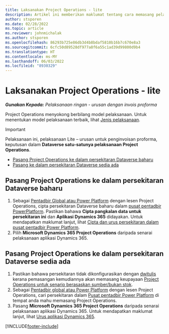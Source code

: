 ```yaml
---
title: Laksanakan Project Operations - lite
description: Artikel ini memberikan maklumat tentang cara memasang pelaksanaan Project Operations lite - urusan untuk penginvoisan proforma.
author: stsporen
ms.date: 02/28/2022
ms.topic: article
ms.reviewer: johnmichalak
ms.author: stsporen
ms.openlocfilehash: 86293b725e86db3d4b8bdaf5810b16b7c670e8a3
ms.sourcegitcommit: 6cfc50d89528df977a8f6a55c1ad39d99800d9b4
ms.translationtype: HT
ms.contentlocale: ms-MY
ms.lasthandoff: 06/03/2022
ms.locfileid: "8930329"
---
```

# <a name="deploy-project-operations---lite"></a>Laksanakan Project Operations - lite

_**Gunakan Kepada:** Pelaksanaan ringan - urusan dengan invois proforma_



Project Operations menyokong berbilang model pelaksanaan. Untuk menentukan model pelaksanaan terbaik, lihat [Jenis pelaksanaan](determine-deployment-type.md).


> [!IMPORTANT]
> Pelaksanaan ini, pelaksanaan Lite – urusan untuk penginvoisan proforma, keputusan dalam **Dataverse satu-satunya pelaksanaan Project Operations**.

- [Pasang Project Operations ke dalam persekitaran Dataverse baharu](#new)
- [Pasang ke dalam persekitaran Dataverse sedia ada](#existing)



## <a name="install-project-operations-to-a-new-dataverse-environment"></a><a name="new"></a>Pasang Project Operations ke dalam persekitaran Dataverse baharu

1. Sebagai [Pentadbir Global atau Power Platform](/power-platform/admin/global-service-administrators-can-administer-without-license) dengan lesen Project Operations, cipta persekitaran Dataverse baharu dalam [pusat pentadbir PowerPlatform](https://admin.powerplatform.com). Pastikan bahawa **Cipta pangkalan data untuk persekitaran ini** dan **Aplikasi Dynamics 365** didayakan. Untuk mendapatkan maklumat lanjut, lihat [Cipta dan urus persekitaran dalam pusat pentadbir Power Platform](/power-platform/admin/create-environment#create-an-environment-in-the-power-platform-admin-center).
2. Pilih **Microsoft Dynamics 365 Project Operations** daripada senarai pelaksanaan aplikasi Dynamics 365.


## <a name="install-project-operations-to-an-existing-dataverse-environment"></a><a name="existing"></a>Pasang Project Operations ke dalam persekitaran Dataverse sedia ada
1. Pastikan bahawa persekitaran tidak dikonfigurasikan dengan [dwitulis](/dynamics365/fin-ops-core/dev-itpro/data-entities/dual-write/dual-write-overview) kerana pemasangan kemudiannya akan memasang keupayaan [Project Operations untuk senario berasaskan sumber/bukan stok](project-operations-integrated-deployment-overview.md).
2. Sebagai [Pentadbir global atau Power Platform](/power-platform/admin/global-service-administrators-can-administer-without-license) dengan lesen Project Operations, cari persekitaran dalam [Pusat pentadbir Power Platform](https://admin.powerplatform.com) di tempat anda mahu memasang Project Operations.
3. Pasang **Microsoft Dynamics 365 Project Operations** daripada senarai pelaksanaan aplikasi Dynamics 365. Untuk mendapatkan maklumat lanjut, lihat [Urus aplikasi Dynamics 365](/power-platform/admin/manage-apps).




[!INCLUDE[footer-include](../includes/footer-banner.md)]
